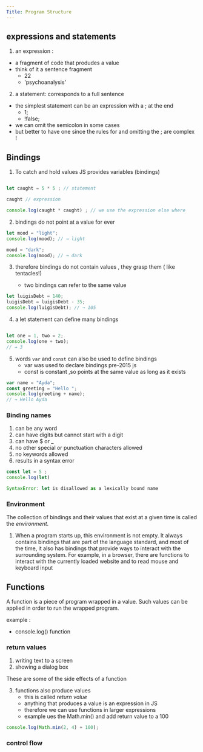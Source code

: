 ```yaml
---
Title: Program Structure 
---
```


## expressions and statements 

1. an expression :
- a fragment of code that produdes a value 
- think of it a sentence fragment
    - 22
    - 'psychoanalysis'

2. a statement: corresponds to a full sentence 
- the simplest statement can be an expression with a ; at the end 
    - 1;
    - !false;
- we can omit the semicolon in some cases 
- but better to have one since the rules for and omitting the ; are complex !

## Bindings

1. To catch and hold values JS provides variables (bindings)

```js 

let caught = 5 * 5 ; // statement

caught // expression

console.log(caught * caught) ; // we use the expression else where

```

2. bindings do not point at a value for ever 

```js 
let mood = "light";
console.log(mood); // → light

mood = "dark";
console.log(mood); // → dark
```

3. therefore bindings do not contain values , they grasp them ( like tentacles!)

    - two bindings can refer to the same value 

```js 
let luigisDebt = 140;
luigisDebt = luigisDebt - 35;
console.log(luigisDebt); // → 105

```

4. a let statement can define many bindings 

``` js 

let one = 1, two = 2;
console.log(one + two);
// → 3
```

5. words `var` and `const` can also be used to define bindings 
    - var was used to declare bindings pre-2015 js 
    - const is constant ,so points at the same value as long as it exists 

```js
var name = "Ayda";
const greeting = "Hello ";
console.log(greeting + name);
// → Hello Ayda

```

### Binding names

1. can be any word 
2. can have digits but cannot start with a digit
3. can have $ or _ 
4. no other special or punctuation characters allowed
5. no keywords allowed
6. results in a syntax error 

```js 
const let = 5 ;
console.log(let)

SyntaxError: let is disallowed as a lexically bound name

```

### Environment 

The collection of bindings and their values that exist at  a given time is called the *environment*.

1. When a program starts up, this environment is not empty. It always contains bindings that are part of the language standard, and most of the
time, it also has bindings that provide ways to interact with the surrounding
system. For example, in a browser, there are functions to interact with the
currently loaded website and to read mouse and keyboard input


## Functions

A function is a piece of program wrapped in a value. Such values can be applied
in order to run the wrapped program. 

example :

- console.log() function

### return values 

1. writing text to a screen
2. showing a dialog box 

These are some of the side effects of a function

3. functions also produce values 
    - this is called *return value*
    - anything that produces a value is an expression in JS
    - therefore we can use functions in larger expressions
    - example ues the Math.min() and add return value to a 100

```js 
console.log(Math.min(2, 4) + 100);

```

### control flow 



